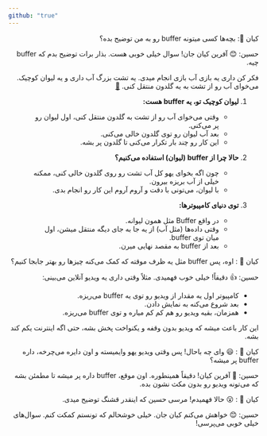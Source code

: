 ```yaml
---
github: "true"
---
```


<div dir="rtl">

کیان 🌈: بچه‌ها کسی میتونه buffer رو به من توضیح بده؟

حسین: 😊 آفرین کیان جان! سوال خیلی خوبی هست. بذار برات توضیح بدم که buffer چیه.

فکر کن داری یه بازی آب بازی انجام میدی. یه تشت بزرگ آب داری و یه لیوان کوچیک. می‌خوای آب رو از تشت به یه گلدون منتقل کنی. [🔗](https://www.techopedia.com/definition/3/buffer)

1. **لیوان کوچیک تو، یه buffer هست:**
   - وقتی می‌خوای آب رو از تشت به گلدون منتقل کنی، اول لیوان رو پر می‌کنی.
   - بعد آب لیوان رو توی گلدون خالی می‌کنی.
   - این کار رو چند بار تکرار می‌کنی تا گلدون پر بشه.

2. **حالا چرا از buffer (لیوان) استفاده می‌کنیم؟**
   - چون اگه بخوای یهو کل آب تشت رو روی گلدون خالی کنی، ممکنه خیلی از آب بریزه بیرون.
   - با لیوان، می‌تونی با دقت و آروم آروم این کار رو انجام بدی.

3. **توی دنیای کامپیوترها:**
   - در واقع Buffer مثل همون لیوانه. 
   - وقتی داده‌ها (مثل آب) از یه جا به جای دیگه منتقل میشن، اول میان توی buffer.
   - بعد از buffer به مقصد نهایی میرن.

کیان 🌈 : اوه، پس buffer مثل یه ظرف موقته که کمک می‌کنه چیزها رو بهتر جابجا کنیم؟

حسین: 👍 دقیقاً! خیلی خوب فهمیدی. مثلاً وقتی داری یه ویدیو آنلاین می‌بینی:
- کامپیوتر اول یه مقدار از ویدیو رو توی یه buffer می‌ریزه.
- بعد شروع می‌کنه به نمایش دادن.
- همزمان، بقیه ویدیو رو هم کم کم میاره و توی buffer می‌ریزه.

این کار باعث میشه که ویدیو بدون وقفه و یکنواخت پخش بشه، حتی اگه اینترنت یکم کند بشه.

کیان 🌈 : 😃 وای چه باحال! پس وقتی ویدیو یهو وایمیسته و اون دایره می‌چرخه، داره buffer پر میشه؟

حسین: 🎉 آفرین کیان! دقیقاً همینطوره. اون موقع، buffer داره پر میشه تا مطمئن بشه که می‌تونه ویدیو رو بدون مکث نشون بده.

کیان 🌈  : 😮 حالا فهمیدم! مرسی حسین که اینقدر قشنگ توضیح میدی.

حسین: 😊 خواهش می‌کنم کیان جان. خیلی خوشحالم که تونستم کمکت کنم. سوال‌های خیلی خوبی می‌پرسی!

</div>
